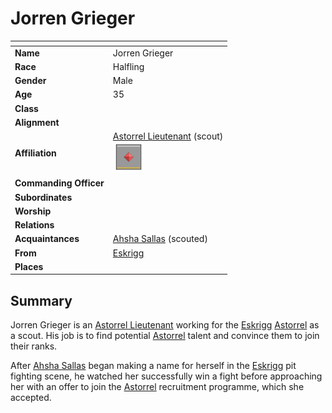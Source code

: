 # Jorren Grieger

| []() | |
| --- | --- |
| **Name** | Jorren Grieger |
| **Race** | Halfling |
| **Gender** | Male |
| **Age** | 35 |
| **Class** | |
| **Alignment** | |
| **Affiliation** | [Astorrel Lieutenant](../civilisations/kingdom-of-astor/organisations/astorrel/ranks/5-lieutenant.md) (scout)<br /><img src="../../images/ranks/astorrel-5-lieutenant.png" height="50" /> |
| **Commanding Officer** | |
| **Subordinates** | |
| **Worship** | |
| **Relations** | |
| **Acquaintances** | [Ahsha Sallas](ahsha-sallas.md) (scouted) |
| **From** | [Eskrigg](../places/cities/eskrigg.md) |
| **Places** | |

## Summary

Jorren Grieger is an [Astorrel Lieutenant](../civilisations/kingdom-of-astor/organisations/astorrel/ranks/5-lieutenant.md) working for the [Eskrigg](../places/cities/eskrigg.md) [Astorrel](../civilisations/kingdom-of-astor/organisations/astorrel/README.md) as a scout. His job is to find potential [Astorrel](../civilisations/kingdom-of-astor/organisations/astorrel/README.md) talent and convince them to join their ranks.

After [Ahsha Sallas](ahsha-sallas.md) began making a name for herself in the [Eskrigg](../places/cities/eskrigg.md) pit fighting scene, he watched her successfully win a fight before approaching her with an offer to join the [Astorrel](../civilisations/kingdom-of-astor/organisations/astorrel/README.md) recruitment programme, which she accepted.
